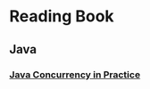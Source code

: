 # Reading Book
## Java
### [Java Concurrency in Practice](books/java_concurrency_in_practice/jcip.md)